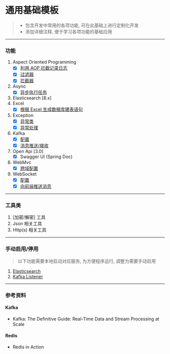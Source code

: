 # 通用基础模板

> * 包含开发中常用的各项功能, 可在此基础上进行定制化开发
> * 添加详细注释, 便于学习各项功能的基础应用
---

### 功能

1. Aspect Oriented Programming
    - [x] [利用 AOP 拦截记录日志](src/main/java/com/demo/aop/LogAspect.java)
    - [x] [过滤器](src/main/java/com/demo/aop/DemoFilter.java)
    - [x] [拦截器](src/main/java/com/demo/aop/DemoInterceptor.java)
2. Async
    - [x] [异步执行任务](src/main/java/com/demo/service/AsyncService.java)
3. Elasticsearch [8.x]
4. Excel
    - [x] [根据 Excel 生成数据库建表语句](src/main/java/com/demo/service/ExcelService.java)
5. Exception
    - [x] [异常类](src/main/java/com/demo/exception)
    - [x] [异常处理](src/main/java/com/demo/handler)
6. Kafka
    - [x] [配置](src/main/java/com/demo/config/KafkaConfig.java)
    - [x] [消息推送/接收](src/main/java/com/demo/service/KafkaService.java)
7. Open Api [3.0]
    - [x] Swagger UI (Spring Doc)
8. WebMvc
    - [x] [跨域配置](src/main/java/com/demo/config/WebMvcConfig.java)
9. WebSocket
    - [x] [配置](src/main/java/com/demo/config/WebSocketConfig.java)
    - [x] [向前端推送消息](src/main/java/com/demo/config/WebSocketConfig.java)

---

### 工具类

1. [加密/解密] 工具
2. Json 相关工具
3. Http(s) 相关工具

---

### 手动启用/停用

> 以下功能需要本地启动对应服务, 为方便程序运行, 调整为需要手动启用

1. [Elasticsearch](src/main/java/excluded/elasticsearch)
2. [Kafka Listener](src/main/java/com/demo/listener/DemoKafkaListener.java)

---

### 参考资料

#### Kafka

- Kafka: The Definitive Guide: Real-Time Data and Stream Processing at Scale

#### Redis

- Redis in Action